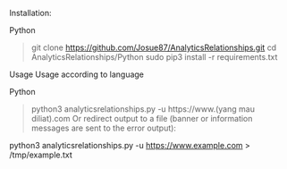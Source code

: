 Installation:

Python
> git clone https://github.com/Josue87/AnalyticsRelationships.git
> cd AnalyticsRelationships/Python
> sudo pip3 install -r requirements.txt


Usage
Usage according to language

Python
> python3 analyticsrelationships.py -u https://www.(yang mau diliat).com
Or redirect output to a file (banner or information messages are sent to the error output):

python3 analyticsrelationships.py -u https://www.example.com > /tmp/example.txt
